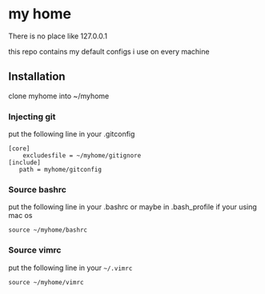 my home
=======

There is no place like 127.0.0.1

this repo contains my default configs i use on every machine

Installation
------------

clone myhome into ~/myhome

### Injecting git

put the following line in your .gitconfig

    [core]
        excludesfile = ~/myhome/gitignore
    [include]
       path = myhome/gitconfig

### Source bashrc

put the following line in your .bashrc or maybe in .bash_profile if your using mac os

    source ~/myhome/bashrc

### Source vimrc

put the following line in your `~/.vimrc`

    source ~/myhome/vimrc
